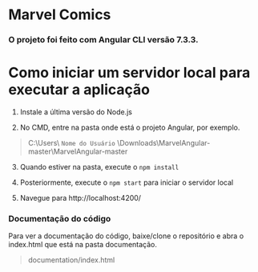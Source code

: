 # Marvel Comics
### O projeto foi feito com Angular CLI versão 7.3.3.

# Como iniciar um servidor local para executar a aplicação
1. Instale a última versão do Node.js

2. No CMD, entre na pasta onde está o projeto Angular, por exemplo.
> C:\Users\ `Nome do Usuário` \Downloads\MarvelAngular-master\MarvelAngular-master

3. Quando estiver na pasta, execute o `npm install`

4. Posteriormente, execute o `npm start` para iniciar o servidor local

5. Navegue para http://localhost:4200/


### Documentação do código

Para ver a documentação do código, baixe/clone o repositório e abra o index.html que está na pasta documentação.

> documentation/index.html
